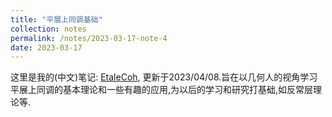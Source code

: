 ```yaml
---
title: "平展上同调基础"
collection: notes
permalink: /notes/2023-03-17-note-4
date: 2023-03-17
---
```

这里是我的(中文)笔记: [EtaleCoh](https://dvlxlwz.github.io/files/EtaleCoh.pdf), 更新于2023/04/08.旨在以几何人的视角学习平展上同调的基本理论和一些有趣的应用,为以后的学习和研究打基础,如反常层理论等.
